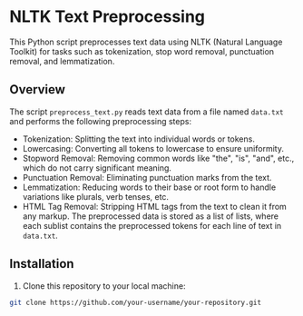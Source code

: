 # NLTK Text Preprocessing

This Python script preprocesses text data using NLTK (Natural Language Toolkit) for tasks such as tokenization, stop word removal, punctuation removal, and lemmatization.

## Overview

The script `preprocess_text.py` reads text data from a file named `data.txt` and performs the following preprocessing steps:
- Tokenization: Splitting the text into individual words or tokens.
- Lowercasing: Converting all tokens to lowercase to ensure uniformity.
- Stopword Removal: Removing common words like "the", "is", "and", etc., which do not carry significant meaning.
- Punctuation Removal: Eliminating punctuation marks from the text.
- Lemmatization: Reducing words to their base or root form to handle variations like plurals, verb tenses, etc.
- HTML Tag Removal: Stripping HTML tags from the text to clean it from any markup.
The preprocessed data is stored as a list of lists, where each sublist contains the preprocessed tokens for each line of text in `data.txt`.

## Installation

1. Clone this repository to your local machine:

```bash
git clone https://github.com/your-username/your-repository.git
